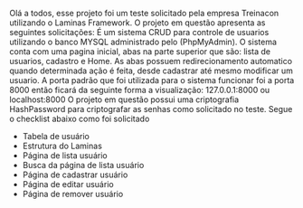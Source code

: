 Olá a todos,
esse projeto foi um teste solicitado pela empresa Treinacon utilizando o Laminas Framework.
O projeto em questão apresenta as seguintes solicitações:
É um sistema CRUD para controle de usuarios utilizando o banco MYSQL administrado pelo (PhpMyAdmin).
O sistema conta com uma pagina inicial, abas na parte superior que são: lista de usuarios, cadastro e Home.
As abas possuem redirecionamento automatico quando determinada ação é feita, desde cadastrar até mesmo modificar um usuario.
A porta padrão que foi utilizada para o sistema funcionar foi a porta 8000 então ficará da seguinte forma a visualização: 127.0.0.1:8000 ou localhost:8000
O projeto em questão possui uma criptografia HashPassword para criptografar as senhas como solicitado no teste.
Segue o checklist abaixo como foi solicitado
- Tabela de usuário
- Estrutura do Laminas
- Página de lista usuário
- Busca da página de lista usuário
- Página de cadastrar usuário
- Página de editar usuário
- Página de remover usuário
